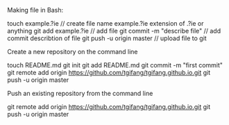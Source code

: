 Making file in Bash:


touch example.?ie		// create file name example.?ie extension of .?ie or anything
git add example.?ie		// add file
git commit -m "describe file"	// add commit describtion of file
git push -u origin master	// upload file to git


Create a new repository on the command line

touch README.md
git init
git add README.md
git commit -m "first commit"
git remote add origin https://github.com/tgifang/tgifang.github.io.git
git push -u origin master


Push an existing repository from the command line

git remote add origin https://github.com/tgifang/tgifang.github.io.git
git push -u origin master
